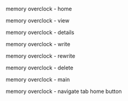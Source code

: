memory overclock - home

memory overclock - view

memory overclock - details

memory overclock - write

memory overclock - rewrite

memory overclock - delete

memory overclock - main

memory overclock - navigate tab 
      home button
